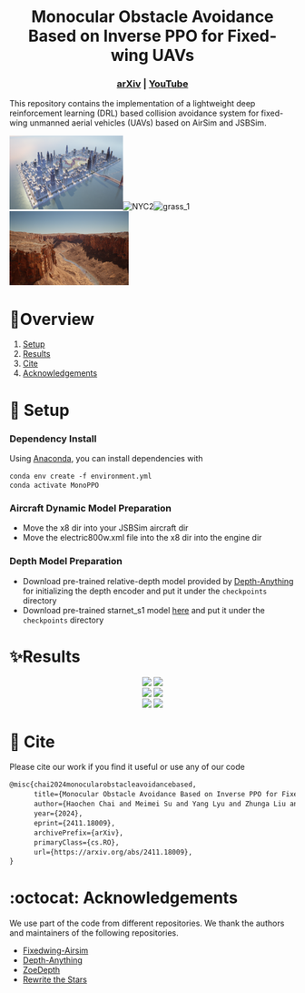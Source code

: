 <p align="center">
  <h1 align="center">Monocular Obstacle Avoidance Based on Inverse PPO for Fixed-wing UAVs</h1>
  </p>
  <h3 align="center"><a href="https://arxiv.org/abs/2411.18009">arXiv</a> | <a href="https://youtu.be/DXP54UI2lbE">YouTube</a></h3> 
  <div align="center"></div>

This repository contains the implementation of a lightweight deep reinforcement learning (DRL) based collision avoidance system for fixed-wing unmanned aerial vehicles (UAVs) based on AirSim and JSBSim.

<img src="./image/NYC4.png" width="200" height="130"/><img src="./image/nyc2.png" alt="NYC2" width="210" height="130"/><img src="./image/grass.png" alt="grass_1" width="210" height="130"/><img src="./image/shangu_3.png" alt="shangu_3" width="210" height="130"/>

# :mag_right:Overview

1. [Setup](#nut_and_bolt-setup)
1. [Results](#sparkles-results)
1. [Cite](#scroll-cite)
1. [Acknowledgements](#octocat-acknowledgements)


# :nut_and_bolt: Setup
### Dependency Install

Using [Anaconda](https://www.anaconda.com/download/), you can install dependencies with 

```shell
conda env create -f environment.yml
conda activate MonoPPO
```
### Aircraft Dynamic Model Preparation 

- Move the x8 dir into your JSBSim aircraft dir
- Move the electric800w.xml file into the x8 dir into the engine dir

### Depth Model Preparation

- Download pre-trained relative-depth model provided by [Depth-Anything](https://huggingface.co/spaces/LiheYoung/Depth-Anything/blob/main/checkpoints/depth_anything_vitl14.pth) for initializing the depth encoder and put it under the `checkpoints` directory
- Download pre-trained starnet_s1 model [here](https://github.com/ma-xu/Rewrite-the-Stars/releases/download/checkpoints_v1/starnet_s1.pth.tar) and put it under the `checkpoints` directory

# :sparkles:Results 

<center class="half">
  <img src="./results/NYC_1.gif" width="325" />
  <img src="./results/NYC_2.gif" width="325" />
</center>


<center class="half">
  <img src="./results/NYC_3.gif" width="325" />
  <img src="./results/NYC_4.gif" width="325" />
</center>

<center class="half">
  <img src="./results/grass.gif" width="325" />
  <img src="./results/VALLEY.gif" width="325" />
</center>

# :scroll: Cite

Please cite our work if you find it useful or use any of our code
```latex
@misc{chai2024monocularobstacleavoidancebased,
      title={Monocular Obstacle Avoidance Based on Inverse PPO for Fixed-wing UAVs}, 
      author={Haochen Chai and Meimei Su and Yang Lyu and Zhunga Liu and Chunhui Zhao and Quan Pan},
      year={2024},
      eprint={2411.18009},
      archivePrefix={arXiv},
      primaryClass={cs.RO},
      url={https://arxiv.org/abs/2411.18009}, 
}
```

# :octocat: Acknowledgements
We use part of the code from different repositories. We thank the authors and maintainers of the following repositories.
- [Fixedwing-Airsim](https://github.com/AOS55/Fixedwing-Airsim)
- [Depth-Anything](https://github.com/LiheYoung/Depth-Anything)
- [ZoeDepth](https://github.com/isl-org/ZoeDepth)
- [Rewrite the Stars](https://github.com/ma-xu/Rewrite-the-Stars)
